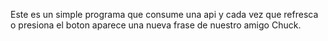 Este es un simple programa que consume una api y cada vez que refresca o presiona el boton aparece una nueva frase de nuestro amigo Chuck.
